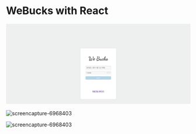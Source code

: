 # WeBucks with React

![screencapture-6968332](/public/images/screencapture-6968332.png)

![screencapture-6968403](/images/screencapture-6968403.png)

![screencapture-6968403](/images/screencapture-6968420.png)
